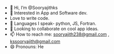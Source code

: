 - 👋 Hi, I’m @Sooryajithks
- 👀 Interested in App and Software dev.
- Love to write code.
- 🌱 Languages I speak- python, JS, Fortran.
- 💞️ Looking to collaborate on cool app ideas. 
- 📫 How to reach me: sooryajith238@gmail.com , kssooryajith@gmail.com
- 😄 Pronouns: He


<!---
Sooryajithks/Sooryajithks is a ✨ special ✨ repository because its `README.md` (this file) appears on your GitHub profile.
You can click the Preview link to take a look at your changes.
--->

